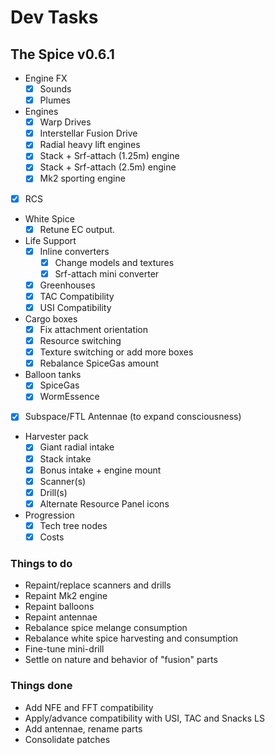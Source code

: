 # Dev Tasks
## The Spice v0.6.1

* Engine FX
  * [x] Sounds
  * [x] Plumes
* Engines
  * [x] Warp Drives
  * [x] Interstellar Fusion Drive
  * [x] Radial heavy lift engines
  * [x] Stack + Srf-attach (1.25m) engine
  * [x] Stack + Srf-attach (2.5m) engine
  * [x] Mk2 sporting engine
* [x] RCS
* White Spice
  * [x] Retune EC output.
* Life Support
  * [x] Inline converters
    * [x] Change models and textures
    * [x] Srf-attach mini converter
  * [x] Greenhouses
  * [x] TAC Compatibility
  * [x] USI Compatibility
* Cargo boxes
  * [x] Fix attachment orientation
  * [x] Resource switching
  * [x] Texture switching or add more boxes
  * [x] Rebalance SpiceGas amount
* Balloon tanks
  * [x] SpiceGas
  * [x] WormEssence
* [x] Subspace/FTL Antennae (to expand consciousness)
* Harvester pack
  * [x] Giant radial intake
  * [x] Stack intake
  * [x] Bonus intake + engine mount
  * [x] Scanner(s)
  * [x] Drill(s)
  * [x] Alternate Resource Panel icons
* Progression
  * [x] Tech tree nodes
  * [x] Costs

### Things to do
* Repaint/replace scanners and drills
* Repaint Mk2 engine
* Repaint balloons
* Repaint antennae
* Rebalance spice melange consumption
* Rebalance white spice harvesting and consumption
* Fine-tune mini-drill
* Settle on nature and behavior of "fusion" parts
  
### Things done
* Add NFE and FFT compatibility
* Apply/advance compatibility with USI, TAC and Snacks LS
* Add antennae, rename parts
* Consolidate patches
